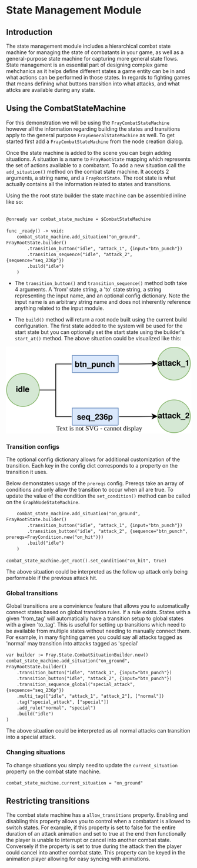 # State Management Module

## Introduction

The state management module includes a hierarchical combat state machine for managing the state of combatants in your game, as well as a general-purpose state machine for capturing more general state flows. State management is an essential part of designing complex game  mehchanics as it helps define different states a game entity can be in and what actions can be performed in those states. In regards to fighting games that means defining what buttons transition into what attacks, and what attcks are available during any state.

## Using the CombatStateMachine

For this demonstration we will be using the `FrayCombatStateMachine` however all the information regarding building the states and transitions apply to the general purpose `FrayGeneralStateMachine` as well. To get started first add a `FrayCombatStateMachine` from the node creation dialog.

Once the state machine is added to the scene you can begin adding situations. A situation is a name to `FrayRootState` mapping which represents the set of actions available to a combatant. To add a new situation call the `add_situation()` method on the combat state machine. It accepts 2 arguments, a string name, and a `FrayRootState`. The root state is what actually contains all the information related to states and transitions.

Using the the root state builder the state machine can be assembled inline like so:

```gdscript

@onready var combat_state_machine = $CombatStateMachine

func _ready() -> void:
    combat_state_machine.add_situation("on_ground", FrayRootState.builder()
        .transition_button("idle", "attack_1", {input="btn_punch"})
        .transition_sequence("idle", "attack_2", {sequence="seq_236p"})
        .build("idle")
    )
```

- The `transition_button()` and `transition_sequence()` method both take 4 arguments. A 'from' state string, a 'to' state string, a string representing the input name, and an optional config dictionary. Note the input name is an arbitrary string name and does not inherently reference anything related to the input module.

- The `build()` method will return a root node built using the current build configuration. The first state added to the system will be used for the start state but you can optionally set the start state using the builder's `start_at()` method.
The above situation could be visualized like this:

![Visulization of described situation](images/situation_visualization.svg)

### Transition configs

The optional config dictionary allows for additional customization of the transition. Each key in the config dict corresponds to a property on the transition it uses.

Below demonstates usage of the `prereqs` config. Prereqs take an array of conditions and only allow the transition to occur when all are true. To update the value of the condition the `set_condition()` method can be called on the `GraphNodeStateMachine`.

```gdscript
    combat_state_machine.add_situation("on_ground", FrayRootState.builder()
        .transition_button("idle", "attack_1", {input="btn_punch"})
        .transition_button("idle", "attack_2", {sequence="btn_punch", prereqs=FrayCondition.new("on_hit")})
        .build("idle")
    )

combat_state_machine.get_root().set_condition("on_hit", true)
```

The above situation could be interpreted as the follow up attack only being performable if the previous attack hit.


### Global transitions

Global transitions are a convinience feature that allows you to automatically connect states based on global transition rules. If a rule exists. States with a given 'from_tag' will automatically have a transition setup to global states with a given 'to_tag'. This is useful for setting up transitions which need to be available from multiple states without needing to manually connect them. For example, in many fighting games you could say all attacks tagged as 'normal' may transition into attacks tagged as 'special'


```gdscript
var builder := Fray.State.CombatSituationBuilder.new()
combat_state_machine.add_situation("on_ground", FrayRootState.builder()
    .transition_button("idle", "attack_1", {input="btn_punch"})
    .transition_button("idle", "attack_2", {input="btn_punch"})
    .transition_sequence_global("special_attack", {sequence="seq_236p"})
    .multi_tag(["idle", "attack_1", "attack_2"], ["normal"])
    .tag("special_attack", ["special"])
    .add_rule("normal", "special")
    .build("idle")
)
```

The above situation could be interpreted as all normal attacks can transition into a special attack.

### Changing situations

To change situations you simply need to update the `current_situation` property on the combat state machine.

```gdscript
combat_state_machine.current_situation = "on_ground"
```

## Restricting transitions

The combat state machine has a `allow_transitions` property. Enabling and disabling this property allows you to control when a combatant is allowed to switch states. For example, if this property is set to false for the entire duration of an attack animation and set to true at the end then functionally the player is unable to interrupt or cancel into another combat state. Conversely if the property is set to true during the attack then the player could cancel into another combat state. This property can be keyed in the animation player allowing for easy syncing with animations.

